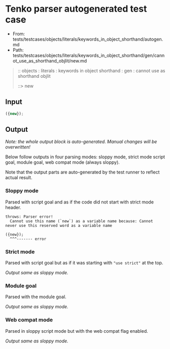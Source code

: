 # Tenko parser autogenerated test case

- From: tests/testcases/objects/literals/keywords_in_object_shorthand/autogen.md
- Path: tests/testcases/objects/literals/keywords_in_object_shorthand/gen/cannot_use_as_shorthand_objlit/new.md

> :: objects : literals : keywords in object shorthand : gen : cannot use as shorthand objlit
>
> ::> new

## Input


`````js
({new});
`````

## Output

_Note: the whole output block is auto-generated. Manual changes will be overwritten!_

Below follow outputs in four parsing modes: sloppy mode, strict mode script goal, module goal, web compat mode (always sloppy).

Note that the output parts are auto-generated by the test runner to reflect actual result.

### Sloppy mode

Parsed with script goal and as if the code did not start with strict mode header.

`````
throws: Parser error!
  Cannot use this name (`new`) as a variable name because: Cannot never use this reserved word as a variable name

({new});
  ^^^------- error
`````

### Strict mode

Parsed with script goal but as if it was starting with `"use strict"` at the top.

_Output same as sloppy mode._

### Module goal

Parsed with the module goal.

_Output same as sloppy mode._

### Web compat mode

Parsed in sloppy script mode but with the web compat flag enabled.

_Output same as sloppy mode._
